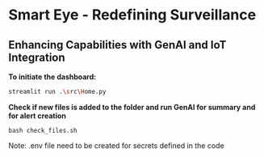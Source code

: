 # Smart Eye - Redefining Surveillance
## Enhancing Capabilities with GenAI and IoT Integration

**To initiate the dashboard:**

```sh
streamlit run .\src\Home.py
```

**Check if new files is added to the folder and run GenAI for summary and for alert creation**
```
bash check_files.sh
```

Note: .env file need to be created for secrets defined in the code
